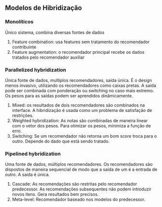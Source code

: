 ## **Modelos de Hibridização**  

### Monolíticos
Único sistema, combina diversas fontes de dados
1. Feature combination: usa features sem tratamento do recomendador contribuinte
2. Feature augmentation: o recomendador principal recebe os dados tratados pelo recomendador auxiliar

### Parallelized hybridization
Única fonte de dados, multiplos recomendadores, saída única. É o design menos invasivo, utilizando os recomendadores como caixas pretas. A saída pode ser combinada com ponderação ou switching no caso mais extremo. Os pesos para as saídas podem ser aprendidos dinâmicamente.
1. Mixed: os resultados de dois recomendadores são combinados na interface. A hibridização é usada como um problema de satisfação de restrições.
2. Weighted hybridization: As notas são combinadas de maneira linear com o vetor dos pesos. Para otimizar os pesos, minimiza a função de erro.
3. Switching: Se um recomendador não retorna um bom score troca para o outro. Depende do dado que está sendo tratado.

### Pipelined hybridization
Uma fonte de dados, múltiplos recomendadores. Os recomendadores são dispostos de maneira sequencial de modo que a saída de um é a entrada de outro. A saída é única.

1. Cascade: As recomendações são restritas pelo recomendador predecessor. As recomendações subsequentes não podem introduzir novos itens. Gera resultados bem precisos.
2. Meta-level: Recomendador baseado nos modelos do predecessor.
